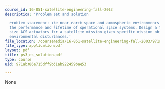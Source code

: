 ```yaml
---
course_id: 16-851-satellite-engineering-fall-2003
description: 'Problem set and solution

  Problem statement: The near-Earth space and atmospheric environments strongly influence
  the performance and lifetime of operational space systems. Design a tool that helps
  size ACS actuators for a satellite mission given specific mission objectives and
  environmental disturbances.'
file_location: /coursemedia/16-851-satellite-engineering-fall-2003/971ab386a715dff9b51ab922459bae53_ps3_cs_solution.pdf
file_type: application/pdf
layout: pdf
title: ps3_cs_solution.pdf
type: course
uid: 971ab386a715dff9b51ab922459bae53

---
```

None